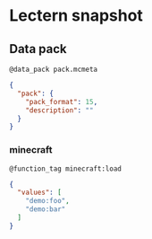 # Lectern snapshot

## Data pack

`@data_pack pack.mcmeta`

```json
{
  "pack": {
    "pack_format": 15,
    "description": ""
  }
}
```

### minecraft

`@function_tag minecraft:load`

```json
{
  "values": [
    "demo:foo",
    "demo:bar"
  ]
}
```
